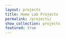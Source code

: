 ```yaml
---
layout: projects
title: Home Lab Projects
permalink: /projects/
show_collection: projects
featured: true
---
```

